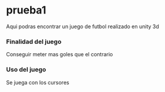 # prueba1
Aqui podras encontrar un juego de futbol realizado en unity 3d
### Finalidad del juego ###
Conseguir meter mas goles que el contrario
### Uso del juego ###
Se juega con los cursores
